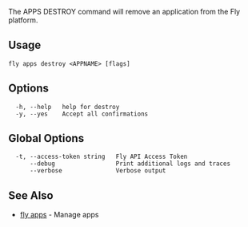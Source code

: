 The APPS DESTROY command will remove an application
from the Fly platform.


## Usage
~~~
fly apps destroy <APPNAME> [flags]
~~~

## Options

~~~
  -h, --help   help for destroy
  -y, --yes    Accept all confirmations
~~~

## Global Options

~~~
  -t, --access-token string   Fly API Access Token
      --debug                 Print additional logs and traces
      --verbose               Verbose output
~~~

## See Also

* [fly apps](/docs/flyctl/apps/)	 - Manage apps

